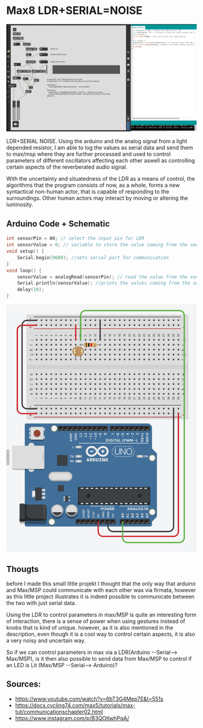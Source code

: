 # Max8 LDR+SERIAL=NOISE
![LDR+SERIAL-NOISE-VID](./media/LDR+SERIAL-NOISE-VID.gif)

LDR+SERIAL NOISE. Using the arduino and the analog signal from a light depended resistor, I am able to log the values as serial data and send them to max/msp where they are further processed and used to control parameters of different oscillators affecting each other aswell as controlling certain aspects of the reverberated audio signal.

With the uncertainty and situatedness of the LDR as a means of control, the algorithms that the program consists of now, as a whole, forms a new syntactical non-human actor, that is capable of responding to the surroundings. Other human actors may interact by moving or altering the luminosity.

## Arduino Code + Schematic



``` c
int sensorPin = A0; // select the input pin for LDR 
int sensorValue = 0; // variable to store the value coming from the sensor 
void setup() { 
	Serial.begin(9600); //sets serial port for communication 
} 
void loop() { 
	sensorValue = analogRead(sensorPin); // read the value from the sensor 
	Serial.println(sensorValue); //prints the values coming from the sensor on the screen 
	delay(10); 
} 
```

<img src="./media/Schematic.png" alt="Schematic" style="zoom: 67%;" />

## Thougts

before I made this small little projekt I thought that the only way that arduino and Max/MSP could communicate with each other was via firmata, however as this little project illustrates it is indeed possible to communicate between the two with just serial data.

Using the LDR to control parameters in max/MSP is quite an interesting form of interaction, there is a sense of power when using gestures instead of knobs that is kind of unique. however, as it is also mentioned in the description, even though it is a cool way to control certain aspects, it is also a very noisy and uncertain way.

So if we can control parameters in max via a LDR(Arduino --Serial--> Max/MSP), is it then also possible to send data from Max/MSP to control if an LED is Lit (Max/MSP --Serial--> Arduino)?


## Sources:
- https://www.youtube.com/watch?v=6bT3G4Mep7E&t=551s
- https://docs.cycling74.com/max5/tutorials/max-tut/communicationschapter02.html
- https://www.instagram.com/p/B3QOtlwhPqA/

